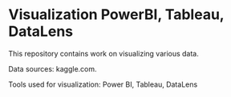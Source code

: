 # Visualization PowerBI, Tableau, DataLens

This repository contains work on visualizing various data. 

Data sources: kaggle.com. 

Tools used for visualization: Power BI, Tableau, DataLens
